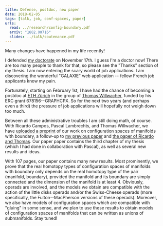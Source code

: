 ```yaml
---
title: Defense, postdoc, new paper
date: 2018-02-05
tags: [talk, job, conf-spaces, paper]
urls:
  read: ../research/config-boundary.pdf
  arxiv: "1802.00716"
  slides: ../talk/soutenance.pdf
---
```


Many changes have happened in my life recently!

I defended [my doctorate](/research/thesis) on November 17th.
I guess I'm a doctor now!
There are too many people to thank for that, so please see the "Thanks" section of my thesis.
I am now entering the scary world of job applications.
I am discovering the wonderful "GALAXIE" web application -- fellow French job applicants know my pain.

Fortunately, starting on February 1st, I have had the chance of becoming a postdoc at [ETH Zürich](https://ethz.ch) in the group of [Thomas Willwacher](https://people.math.ethz.ch/~wilthoma/), funded by his ERC grant 678156--GRAPHCPX.
So for the next two years (and perhaps even a third) the pressure of job applications will hopefully not weigh down too much.

Between all these administrative troubles I am still doing math, of course.
With Ricardo Campos, Pascal Lambrechts, and Thomas Willwacher, we have [uploaded a preprint](/research/config-boundary) of our work on configuration spaces of manifolds with boundary, a follow-up to [my previous paper](/research/ls-model) and [the paper of Ricardo and Thomas](https://arxiv.org/abs/1604.02043).
Our paper paper contains the third chapter of my thesis (which I had done in collaboration with Pascal), as well as several new results and ideas.

With 107 pages, our paper contains many new results.
Most prominently, we prove that the real homotopy types of configuration spaces of manifolds with boundary only depends on the real homotopy type of the pair (manifold, boundary), provided the manifold and its boundary are simply connected and the dimension of the manifold is at least 4.
Obviously, operads are involved, and the models we obtain are compatible with the action of the little disks operads and/or the Swiss-Cheese operads (more specifically, the Fulton--MacPherson versions of these operads).
Moreover, we also have models of configuration spaces which are compatible with "gluing" in some sense, and we plan to use these results to obtain models of configuration spaces of manifolds that can be written as unions of submanifolds.
Stay tuned!
